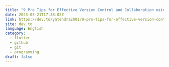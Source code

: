 ```yaml
---
title: "9 Pro Tips for Effective Version Control and Collaboration using Git"
date: 2023-08-21T17:38:02Z
link: https://dev.to/yatendra2001/9-pro-tips-for-effective-version-control-and-collaboration-using-git-3nik?utm_medium=RSS&utm_source=news.12bit.vn
site: dev.to
language: English
category:
  - flutter
  - github
  - git
  - programming
draft: false
---
```

